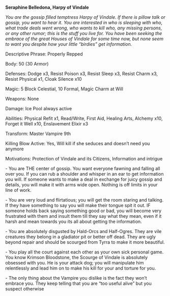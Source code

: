 **Seraphine Belledona, Harpy of Vindale**

*You are the gossip filled temptress Harpy of Vindale. If there is pillow talk or gossip, you want to hear it. You are interested in who is sleeping with who, what trade deals went wrong, who wants to kill who, any missing persons, or any other rumor; this is the stuff you live for. You have been seeking the embrace of the great Houses of Vindale for some time now, but none seem to want you despite how your little “birdies” get information.*

Descriptive Phrase: Properly Repped

Body: 50 (30 Armor)

Defenses: Dodge x3, Resist Poison x3, Resist Sleep x3, Resist Charm x3, Resist Physical x1, Cloak Silence x10

Magic: 5 Block Celestial, 10 Formal, Magic Charm at Will

Weapons: None

Damage: Ice Pool always active

Abilities: Physical Refit x1, Read/Write, First Aid, Healing Arts, Alchemy x10, Forget it Well x10, Enslavement Elixir x3

Transform: Master Vampire 9th

Killing Blow Active: Yes, Will kill if she seduces and doesn’t need you anymore

Motivations: Protection of Vindale and its Citizens, Information and intrigue 

\-    You are THE center of gossip. You want everyone fawning and falling all over you. If you can rub a shoulder and whisper in an ear to get information you will. If someone wants to make a deal in exchange for juicy gossip and details, you will make it with arms wide open. Nothing is off limits in your line of work.

\-    You are very loud and flirtatious; you will get the room staring and talking. If they have something to say you will make their tongue spit it out. IF someone holds back saying something good or bad, you will become very frustrated with them and insult them till they say what they mean, even if it harsh and mean towards you its all about getting the information.

\-    You are absolutely disgusted by Hald-Orcs and Half-Ogres. They are vile creatures they belong in a gladiator pit or better off dead. They are ugly beyond repair and should be scourged from Tyrra to make it more beautiful.

\-    You play all the court against each other as your own sick personal game. You know Krimson Bloodstone, the Scourge of Vindale is absolutely obsessed with you. He is your attack dog; you will manipulate him relentlessly and lead him on to make his kill for your and torture for you. 

\-    The only thing about the Vampire you dislike is the fact they won’t embrace you. They keep telling that you are “too useful alive” but you suspect otherwise

